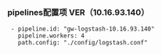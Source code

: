 ### pipelines配置项 VER（10.16.93.140）

~~~plaintext
 - pipeline.id: "gw-logstash-10.16.93.140"
   pipeline.workers: 4
   path.config: "./config/logstash.conf"
~~~
